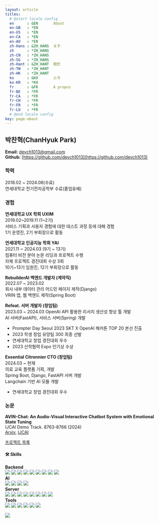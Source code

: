 ```yaml
---
layout: article
titles:
  # @start locale config
  en      : &EN       About
  en-GB   : *EN
  en-US   : *EN
  en-CA   : *EN
  en-AU   : *EN
  zh-Hans : &ZH_HANS  关于
  zh      : *ZH_HANS
  zh-CN   : *ZH_HANS
  zh-SG   : *ZH_HANS
  zh-Hant : &ZH_HANT  關於
  zh-TW   : *ZH_HANT
  zh-HK   : *ZH_HANT
  ko      : &KO       소개
  ko-KR   : *KO
  fr      : &FR       À propos
  fr-BE   : *FR
  fr-CA   : *FR
  fr-CH   : *FR
  fr-FR   : *FR
  fr-LU   : *FR
  # @end locale config
key: page-about
---
```

## 박찬혁(ChanHyuk Park)


**Email:** devch1013@gmail.com  
**Github:** [https://github.com/devch1013](https://github.com/devch1013)


### 학력
2018.02 ~ 2024.08(수료)  
연세대학교 전기전자공학부 수료(졸업유예)

### 경험
**연세대학교 UX 학회 UXIM**  
2019.02~2019.11 (1~2기)    
서비스 기획과 사용자 경험에 대한 테스트 과정 등에 대해 경험   
1기 운영진, 2기 부회장으로 활동   

**연세대학교 인공지능 학회 YAI**  
2021.11 ~ 2024.03  (9기 ~ 13기)  
컴퓨터 비전 분야 논문 리딩과 프로젝트 수행  
자체 프로젝트 경진대회 수상 3회  
10기~13기 임원진, 12기 부회장으로 활동  

**RebuilderAI 백엔드 개발자 (계약직)**  
2022.07 ~ 2023.02  
회사 내부 데이터 관리 어드민 페이지 제작(Django)  
VRIN 앱, 웹 백엔드 제작(Spring Boot)

**Refeat. 서버 개발자 (창업팀)**  
2023.03 ~ 2024.03
OpenAI API 활용한 리서치 생산성 향상 툴 개발  
AI 서버(FastAPI), 서비스 서버(Spring) 개발  
- Prompter Day Seoul 2023 SKT X OpenAI 해커톤 TOP 20 본선 진출
- 2023 학생 창업 유망팀 300 최종 선발
- 연세대학교 창업 경진대회 우수
- 2023 산학협력 Expo 인기상 수상

**Essential Citronnier CTO (창업팀)**  
2024.03 ~ 현재  
의료 교육 플랫폼 기획, 개발  
Spring Boot, Django, FastAPI 서버 개발  
Langchain 기반 AI 모듈 개발  
- 연세대학교 창업 경진대회 우수  

### 논문  
**AVIN-Chat: An Audio-Visual Interactive Chatbot System with Emotional State Tuning**  
IJCAI Demo Track. 8763-8766 (2024)  
[Arxiv](https://arxiv.org/abs/2409.00012), [IJCAI](https://www.ijcai.org/proceedings/2024/1027)  

[프로젝트 목록](/projects.html)

#### 🛠️ Skills

**Backend**   
<img src="https://img.shields.io/badge/Java-007396?style=flat-square&logo=Java&logoColor=white"> <img src="https://img.shields.io/badge/Spring Boot-6DB33F?style=flat-square&logo=spring boot&logoColor=white"> <img src="https://img.shields.io/badge/python-3776AB?style=flat-square&logo=python&logoColor=white"> <img src="https://img.shields.io/badge/django-092E20?style=flat-square&logo=django&logoColor=white"> <img src="https://img.shields.io/badge/FastAPI-019486?style=flat-square&logo=FastAPI&logoColor=white"> <img src="https://img.shields.io/badge/MySQL-4479A1?style=flat-square&logo=mysql&logoColor=white"> <img src="https://img.shields.io/badge/Redis-DC382D?style=flat-square&logo=redis&logoColor=white"> <img src="https://img.shields.io/badge/Elastic Search-005571?style=flat-square&logo=elasticsearch&logoColor=white"> <img src="https://img.shields.io/badge/linux-FCC624?style=flat-square&logo=linux&logoColor=black">   
**AI**  
<img src="https://img.shields.io/badge/PyTorch-EE4C2C?style=flat-square&logo=pytorch&logoColor=white"> <img src="https://img.shields.io/badge/NumPy-013243?style=flat-square&logo=numpy&logoColor=white"> <img src="https://img.shields.io/badge/OpenCV-5C3EE8?style=flat-square&logo=opencv&logoColor=white"> <img src="https://img.shields.io/badge/Jupyter-F37626?style=flat-square&logo=jupyter&logoColor=white">   
**Server**  
<img src="https://img.shields.io/badge/Proxmox-E57000?style=flat-square&logo=proxmox&logoColor=white"> <img src="https://img.shields.io/badge/AWS-232F3E?style=flat-square&logo=amazonaws&logoColor=white"> <img src="https://img.shields.io/badge/Naver Cloud-03C75A?style=flat-square&logo=naver&logoColor=white"> <img src="https://img.shields.io/badge/EC2-FF9900?style=flat-square&logo=amazonec2&logoColor=white"> <img src="https://img.shields.io/badge/S3-569A31?style=flat-square&logo=amazons3&logoColor=white"> <img src="https://img.shields.io/badge/Route53-8C4FFF?style=flat-square&logo=amazonroute53&logoColor=white"> <img src="https://img.shields.io/badge/ECS-FF9900?style=flat-square&logo=amazonecs&logoColor=white"> <img src="https://img.shields.io/badge/Docker-2496ED?style=flat-square&logo=docker&logoColor=white">   
**Tools**  
<img src="https://img.shields.io/badge/VScode-007ACC?style=flat-square&logo=visualstudiocode&logoColor=white"> <img src="https://img.shields.io/badge/IntelliJ-000000?style=flat-square&logo=intellijidea&logoColor=white"> <img src="https://img.shields.io/badge/DataGrip-000000?style=flat-square&logo=datagrip&logoColor=white"> <img src="https://img.shields.io/badge/Figma-F24E1E?style=flat-square&logo=figma&logoColor=white"> <img src="https://img.shields.io/badge/Notion-000000?style=flat-square&logo=notion&logoColor=white"> <img src="https://img.shields.io/badge/Slack-4A154B?style=flat-square&logo=slack&logoColor=white"> 

<img src="https://github-readme-stats.vercel.app/api/top-langs/?username=devch1013&exclude_repo=devch1013.github.io&layout=compact&theme=tokyonight" />
